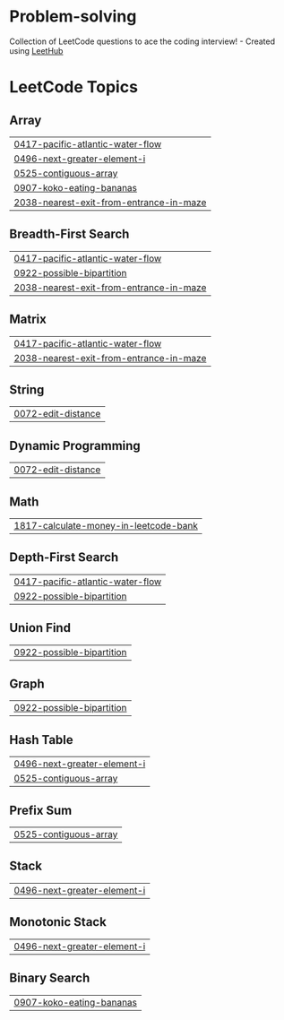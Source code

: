 # Problem-solving
Collection of LeetCode questions to ace the coding interview! - Created using [LeetHub](https://github.com/QasimWani/LeetHub)

<!---LeetCode Topics Start-->
# LeetCode Topics
## Array
|  |
| ------- |
| [0417-pacific-atlantic-water-flow](https://github.com/J4wHar/Problem-solving/tree/master/0417-pacific-atlantic-water-flow) |
| [0496-next-greater-element-i](https://github.com/J4wHar/Problem-solving/tree/master/0496-next-greater-element-i) |
| [0525-contiguous-array](https://github.com/J4wHar/Problem-solving/tree/master/0525-contiguous-array) |
| [0907-koko-eating-bananas](https://github.com/J4wHar/Problem-solving/tree/master/0907-koko-eating-bananas) |
| [2038-nearest-exit-from-entrance-in-maze](https://github.com/J4wHar/Problem-solving/tree/master/2038-nearest-exit-from-entrance-in-maze) |
## Breadth-First Search
|  |
| ------- |
| [0417-pacific-atlantic-water-flow](https://github.com/J4wHar/Problem-solving/tree/master/0417-pacific-atlantic-water-flow) |
| [0922-possible-bipartition](https://github.com/J4wHar/Problem-solving/tree/master/0922-possible-bipartition) |
| [2038-nearest-exit-from-entrance-in-maze](https://github.com/J4wHar/Problem-solving/tree/master/2038-nearest-exit-from-entrance-in-maze) |
## Matrix
|  |
| ------- |
| [0417-pacific-atlantic-water-flow](https://github.com/J4wHar/Problem-solving/tree/master/0417-pacific-atlantic-water-flow) |
| [2038-nearest-exit-from-entrance-in-maze](https://github.com/J4wHar/Problem-solving/tree/master/2038-nearest-exit-from-entrance-in-maze) |
## String
|  |
| ------- |
| [0072-edit-distance](https://github.com/J4wHar/Problem-solving/tree/master/0072-edit-distance) |
## Dynamic Programming
|  |
| ------- |
| [0072-edit-distance](https://github.com/J4wHar/Problem-solving/tree/master/0072-edit-distance) |
## Math
|  |
| ------- |
| [1817-calculate-money-in-leetcode-bank](https://github.com/J4wHar/Problem-solving/tree/master/1817-calculate-money-in-leetcode-bank) |
## Depth-First Search
|  |
| ------- |
| [0417-pacific-atlantic-water-flow](https://github.com/J4wHar/Problem-solving/tree/master/0417-pacific-atlantic-water-flow) |
| [0922-possible-bipartition](https://github.com/J4wHar/Problem-solving/tree/master/0922-possible-bipartition) |
## Union Find
|  |
| ------- |
| [0922-possible-bipartition](https://github.com/J4wHar/Problem-solving/tree/master/0922-possible-bipartition) |
## Graph
|  |
| ------- |
| [0922-possible-bipartition](https://github.com/J4wHar/Problem-solving/tree/master/0922-possible-bipartition) |
## Hash Table
|  |
| ------- |
| [0496-next-greater-element-i](https://github.com/J4wHar/Problem-solving/tree/master/0496-next-greater-element-i) |
| [0525-contiguous-array](https://github.com/J4wHar/Problem-solving/tree/master/0525-contiguous-array) |
## Prefix Sum
|  |
| ------- |
| [0525-contiguous-array](https://github.com/J4wHar/Problem-solving/tree/master/0525-contiguous-array) |
## Stack
|  |
| ------- |
| [0496-next-greater-element-i](https://github.com/J4wHar/Problem-solving/tree/master/0496-next-greater-element-i) |
## Monotonic Stack
|  |
| ------- |
| [0496-next-greater-element-i](https://github.com/J4wHar/Problem-solving/tree/master/0496-next-greater-element-i) |
## Binary Search
|  |
| ------- |
| [0907-koko-eating-bananas](https://github.com/J4wHar/Problem-solving/tree/master/0907-koko-eating-bananas) |
<!---LeetCode Topics End-->